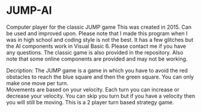 # JUMP-AI
Computer player for the classic JUMP game
This was created in 2015. Can be used and improved upon.
Please note that I made this program when I was in high school and coding style is not the best.
It has a few glitches but the AI components work in Visual Basic 6. 
Please contact me if you have any questions.
The classic game is also provided in the repository. Also note that some online components are provided and may not be working. 

Decription:
The JUMP game is a game in which you have to avoid the red obstacles to reach the blue square and then the green square. 
You can only make one move per turn.  
Movements are based on your velocity. 
Each turn you can increase or decrease your velocity.
You can skip you turn but if you have a velocity then you will still be moving. 
This is a 2 player turn based strategy game.

